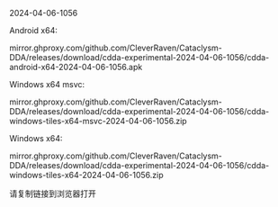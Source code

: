 2024-04-06-1056

Android x64:

mirror.ghproxy.com/github.com/CleverRaven/Cataclysm-DDA/releases/download/cdda-experimental-2024-04-06-1056/cdda-android-x64-2024-04-06-1056.apk

Windows x64 msvc:

mirror.ghproxy.com/github.com/CleverRaven/Cataclysm-DDA/releases/download/cdda-experimental-2024-04-06-1056/cdda-windows-tiles-x64-msvc-2024-04-06-1056.zip

Windows x64:

mirror.ghproxy.com/github.com/CleverRaven/Cataclysm-DDA/releases/download/cdda-experimental-2024-04-06-1056/cdda-windows-tiles-x64-2024-04-06-1056.zip

请复制链接到浏览器打开

